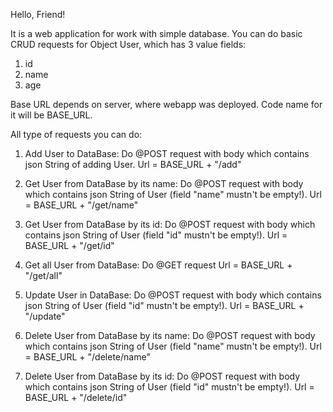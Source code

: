 Hello, Friend! 

It is a web application for work with simple database. 
You can do basic CRUD requests for Object User, which has 3 value fields:
1) id
2) name
3) age

Base URL depends on server, where webapp was deployed. Code name for it 
will be BASE_URL. 

All type of requests you can do:

1) Add User to DataBase: 
Do @POST request with body which contains json String of adding User. 
Url = BASE_URL + "/add"

2) Get User from DataBase by its name: 
Do @POST request with body which contains json String of User (field "name" mustn't be empty!). 
Url = BASE_URL + "/get/name"

3) Get User from DataBase by its id: 
Do @POST request with body which contains json String of User (field "id" mustn't be empty!). 
Url = BASE_URL + "/get/id"

4) Get all User from DataBase: 
Do @GET request
Url = BASE_URL + "/get/all"

5) Update User in DataBase:
Do @POST request with body which contains json String of User (field "id" mustn't be empty!).
Url = BASE_URL + "/update"

6) Delete User from DataBase by its name:
Do @POST request with body which contains json String of User (field "name" mustn't be empty!). 
Url = BASE_URL + "/delete/name"

6) Delete User from DataBase by its id:
Do @POST request with body which contains json String of User (field "id" mustn't be empty!). 
Url = BASE_URL + "/delete/id"